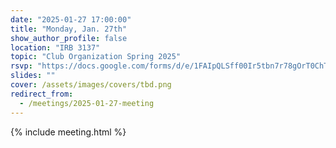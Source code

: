 ```yaml
---
date: "2025-01-27 17:00:00"
title: "Monday, Jan. 27th"
show_author_profile: false
location: "IRB 3137"
topic: "Club Organization Spring 2025"
rsvp: "https://docs.google.com/forms/d/e/1FAIpQLSff00Ir5tbn7r78gOrT0ChTzdmCBFCKZGHJMs8s6TnqjvAG2A/viewform?embedded=true"
slides: ""
cover: /assets/images/covers/tbd.png
redirect_from:
  - /meetings/2025-01-27-meeting
---
```


{% include meeting.html %}
